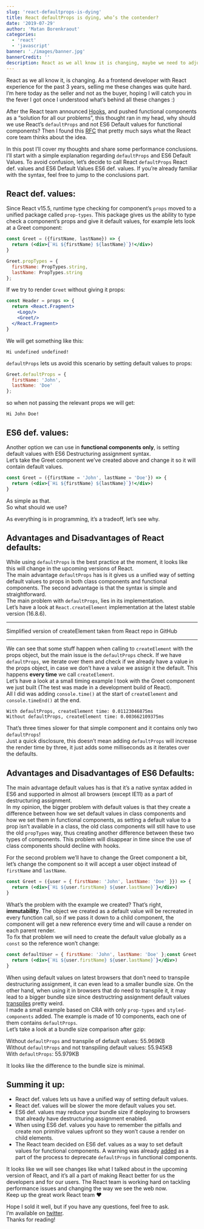 ```yaml
---
slug: 'react-defaultprops-is-dying'
title: React defaultProps is dying, who’s the contender?
date: '2019-07-29'
author: 'Matan Borenkraout'
categories:
  - 'react'
  - 'javascript'
banner: './images/banner.jpg'
bannerCredit: ''
description: React as we all know it is changing, maybe we need to adjust?
---
```


React as we all know it, is changing. As a frontend developer with React experience for the past 3 years, selling me these changes was quite hard.  
I’m here today as the seller and not as the buyer, hoping I will catch you in the fever I got once I understood what’s behind all these changes :)

After the React team announced [Hooks](https://reactjs.org/docs/hooks-intro.html), and pushed functional components as a “solution for all our problems”, this thought ran in my head, why should we use React’s `defaultProps` and not ES6 Default values for functional components? Then I found this [RFC](https://github.com/reactjs/rfcs/pull/107) that pretty much says what the React core team thinks about the idea.

In this post I’ll cover my thoughts and share some performance conclusions.  
I’ll start with a simple explanation regarding `defaultProps` and ES6 Default Values. To avoid confusion, let’s decide to call React `defaultProps` React def. values and ES6 Default Values ES6 def. values. If you’re already familiar with the syntax, feel free to jump to the conclusions part.

## React def. values:
Since React v15.5, runtime type checking for component’s `props` moved to a unified package called `prop-types`. This package gives us the ability to type check a component’s props and give it default values, for example lets look at a Greet component:

```jsx
const Greet = ({firstName, lastName}) => {  
  return (<div>{`Hi ${firstName} ${lastName}`}!</div>)  
}

Greet.propTypes = {  
  firstName: PropTypes.string,  
  lastName: PropTypes.string  
};
```

If we try to render `Greet` without giving it props:

```jsx
const Header = props => {  
  return <React.Fragment>  
    <Logo/>  
    <Greet/>  
  </React.Fragment>  
}
```

We will get something like this:

```
Hi undefined undefined!
```

`defaultProps` lets us avoid this scenario by setting default values to props:

```js
Greet.defaultProps = {  
  firstName: 'John',  
  lastName: 'Doe'  
};
```

so when not passing the relevant props we will get:

```
Hi John Doe!
```

## ES6 def. values:
Another option we can use in **functional components only**, is setting default values with ES6 Destructuring assignment syntax.  
Let’s take the Greet component we’ve created above and change it so it will contain default values.

```jsx
const Greet = ({firstName = 'John', lastName = 'Doe'}) => {  
  return (<div>{`Hi ${firstName} ${lastName}`}!</div>)  
}
```

As simple as that.  
So what should we use?

As everything is in programming, it’s a tradeoff, let’s see why.

## Advantages and Disadvantages of React defaults:
While using `defaultProps` is the best practice at the moment, it looks like this will change in the upcoming versions of React.  
The main advantage `defaultProps` has is it gives us a unified way of setting default values to props in both class components and functional components. The second advantage is that the syntax is simple and straightforward.  
The main problem with `defaultProps`, lies in its implementation.  
Let’s have a look at `React.createElement` implementation at the latest stable version (16.8.6).


____________________________________________________________________
Simplified version of createElement taken from React repo in GitHub
____________________________________________________________________

We can see that some stuff happen when calling to `createElement` with the props object, but the main issue is the `defaultProps` check. If we have `defaultProps`, we iterate over them and check if we already have a value in the props object, in case we don’t have a value we assign it the default. This happens **every time** we call `createElement`.  
Let’s have a look at a small timing example I took with the Greet component we just built (The test was made in a development build of React).  
All I did was adding `console.time()` at the start of `createElement` and `console.timeEnd()` at the end.

```
With defaultProps, createElement time: 0.01123046875ms  
Without defaultProps, createElement time: 0.003662109375ms
```

That’s three times slower for that simple component and it contains only two `defaultProps`!  
Just a quick disclosure, this doesn’t mean adding `defaultProps` will increase the render time by three, it just adds some milliseconds as it iterates over the defaults.

## Advantages and Disadvantages of ES6 Defaults:
The main advantage default values has is that it’s a native syntax added in ES6 and supported in almost all browsers (except IE11) as a part of destructuring assignment.  
In my opinion, the bigger problem with default values is that they create a difference between how we set default values in class components and how we set them in functional components, as setting a default value to a prop isn’t available in a class, the old class components will still have to use the old `propTypes` way, thus creating another difference between these two types of components. This problem will disappear in time since the use of class components should decline with hooks.

For the second problem we’ll have to change the Greet component a bit,  
let’s change the component so it will accept a user object instead of `firstName` and `lastName`.

```jsx
const Greet = ({user = { firstName: 'John', lastName: 'Doe' }}) => {  
  return (<div>{`Hi ${user.firstName} ${user.lastName}`}</div>)  
}
```

What’s the problem with the example we created? That’s right, **immutability**. The object we created as a default value will be recreated in every function call, so if we pass it down to a child component, the component will get a new reference every time and will cause a render on each parent render.  
To fix that problem we will need to create the default value globally as a `const` so the reference won’t change:

```jsx
const defaultUser = { firstName: 'John', lastName: 'Doe' };const Greet = ({user = defaultUser}) => {  
  return (<div>{`Hi ${user.firstName} ${user.lastName}`}</div>)  
}
```

When using default values on latest browsers that don’t need to transpile destructuring assignment, it can even lead to a smaller bundle size. On the other hand, when using it in browsers that do need to transpile it, it may lead to a bigger bundle size since destructring assignment default values [transpiles](https://babeljs.io/repl#?babili=false&browsers=&build=&builtIns=false&spec=false&loose=false&code_lz=MYewdgzgLgBA4gJwKZNgXhgCgN4DMCWC0AcgIYC2SMGA5AFIgAWYNANDADakkVW0AiIJDQC-ASmoA-GNgBQMGMigBXBGCwAeACb4AbpOwADABL4YAEjyEelERexcbSEYZEBCDQHod-sbJFAA&debug=false&forceAllTransforms=false&shippedProposals=false&circleciRepo=&evaluate=false&fileSize=false&timeTravel=false&sourceType=module&lineWrap=true&presets=es2015%2Ces2016%2Ces2017%2Creact%2Cstage-0%2Cstage-1%2Cstage-2%2Cstage-3&prettier=false&targets=&version=7.5.5&externalPlugins=) pretty weird.  
I made a small example based on CRA with only `prop-types` and `styled-components` added. The example is made of 10 components, each one of them contains `defaultProps`.  
Let’s take a look at a bundle size comparison after gzip:

Without `defaultProps` and transpile of default values: 55.969KB  
Without `defaultProps` and not transpiling default values: 55.945KB  
With `defaultProps`: 55.979KB

It looks like the difference to the bundle size is minimal.

## Summing it up:
*   React def. values lets us have a unified way of setting default values.
*   React def. values will be slower the more default values you set.
*   ES6 def. values may reduce your bundle size if deploying to browsers that already have destructuring assignment enabled.
*   When using ES6 def. values you have to remember the pitfalls and create non primitive values upfront so they won’t cause a render on child elements.
*   The React team decided on ES6 def. values as a way to set default values for functional components. A warning was already [added](https://github.com/facebook/react/pull/16210) as a part of the process to deprecate `defaultProps` in functional components.

It looks like we will see changes like what I talked about in the upcoming version of React, and it’s all a part of making React better for us the developers and for our users. The React team is working hard on tackling performance issues and changing the way we see the web now.  
Keep up the great work React team ❤️

Hope I sold it well, but if you have any questions, feel free to ask.  
I’m available on [twitter](https://twitter.com/matanbobi).  
Thanks for reading!